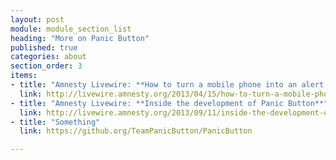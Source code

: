 ```yaml
---
layout: post
module: module_section_list
heading: "More on Panic Button"
published: true
categories: about
section_order: 3
items:
- title: "Amnesty Livewire: **How to turn a mobile phone into an alert system for activists**"
  link: http://livewire.amnesty.org/2013/04/15/how-to-turn-a-mobile-phone-into-an-alert-system-for-activists/
- title: "Amnesty Livewire: **Inside the development of Panic Button**"
  link: http://livewire.amnesty.org/2013/09/11/inside-the-development-of-amnestys-new-panic-button-app/
- title: "Something"
  link: https://github.org/TeamPanicButton/PanicButton

---
```

